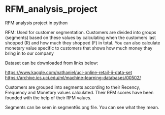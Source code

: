 # RFM_analysis_project
RFM analysis project in python

RFM: Used for customer segmentation. Customers are divided into groups (segments) based on these values by calculating when the customers last shopped (R) and how much they shopped (F) in total. You can also calculate monetary value specific to customers that shows how much money thay bring in to our company

Dataset can be downloaded from links below:

https://www.kaggle.com/nathaniel/uci-online-retail-ii-data-set
https://archive.ics.uci.edu/ml/machine-learning-databases/00502/

Customers are grouped into segments according to their Recency, Frequency and Monetary values calculated.
Their RFM scores have been founded with the help of their RFM values.

Segments can be seen in segment6s.png file. You can see what they mean.
